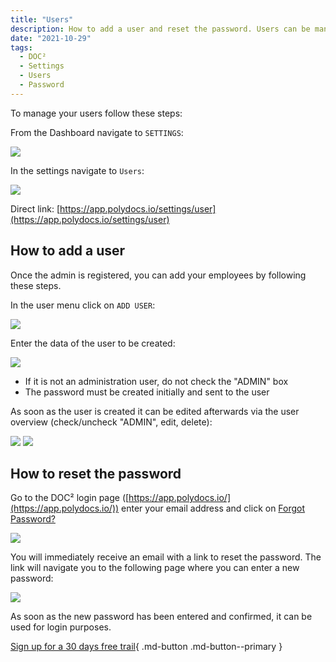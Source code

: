 ```yaml
---
title: "Users"
description: How to add a user and reset the password. Users can be managed in User Settings. Find all options here.
date: "2021-10-29"
tags:
  - DOC²
  - Settings
  - Users
  - Password
---
```


To manage your users follow these steps:

From the Dashboard navigate to `SETTINGS`:

![](/_images/doc2/Settings/Users/dashboard_settings.png)

In the settings navigate to `Users`:

![](/_images/doc2/Settings/Users/settings_users.png)

Direct link: [https://app.polydocs.io/settings/user](https://app.polydocs.io/settings/user)

## How to add a user

Once the admin is registered, you can add your employees by following these steps.

In the user menu click on `ADD USER`:

![](/_images/doc2/Settings/Users/settings_add-user_button.png)

Enter the data of the user to be created:

![](/_images/doc2/Settings/Users/settings_add-user_form.png)

- If it is not an administration user, do not check the "ADMIN" box
- The password must be created initially and sent to the user

As soon as the user is created it can be edited afterwards via the user overview (check/uncheck "ADMIN", edit, delete):

![](/_images/doc2/Settings/Users/MaxMustermann_user.png)
![](/_images/doc2/Settings/Users/MaxMustermann_admin.png)

## How to reset the password

Go to the DOC² login page ([https://app.polydocs.io/](https://app.polydocs.io/)) enter your email address and click on <ins>Forgot Password?</ins>

![](/_images/doc2/Users_6.png)

You will immediately receive an email with a link to reset the password. The link will navigate you to the following page where you can enter a new password:

![](/_images/doc2/Users_7.png)

As soon as the new password has been entered and confirmed, it can be used for login purposes.


[Sign up for a 30 days free trail](https://polydocs.io/free-trail/){ .md-button .md-button--primary }
